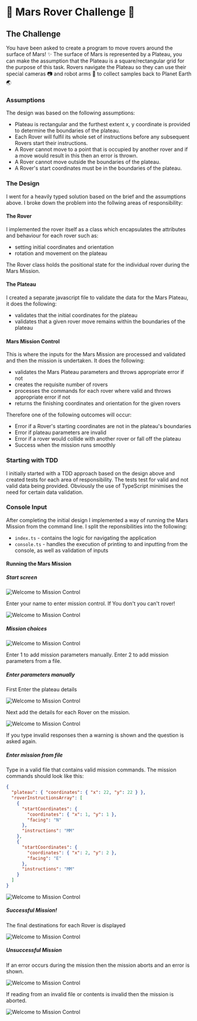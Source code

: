 # 🚀 Mars Rover Challenge 🚀

## The Challenge

You have been asked to create a program to move rovers around the surface of Mars!
✨
The surface of Mars is represented by a Plateau, you can make the assumption that the
Plateau is a square/rectangular grid for the purpose of this task.
Rovers navigate the Plateau so they can use their special cameras 📷 and robot arms
🦾 to collect samples back to Planet Earth 🌏

### Assumptions

The design was based on the following assumptions:
- Plateau is rectangular and the furthest extent x, y coordinate is provided to determine the boundaries of the plateau.
- Each Rover will fulfil its whole set of instructions before any subsequent Rovers start their instructions.
- A Rover cannot move to a point that is occupied by another rover and if a move would result in this then an error is thrown.
- A Rover cannot move outside the boundaries of the plateau.
- A Rover's start coordinates must be in the boundaries of the plateau.

### The Design

I went for a heavily typed solution based on the brief and the assumptions above. I broke down the problem into the follwing areas of responsibility:

#### The Rover
I implemented the rover itself as a class which encapsulates the attributes and behaviour for each rover such as:
- setting initial coordinates and orientation
- rotation and movement on the plateau

The Rover class holds the positional state for the individual rover during the Mars Mission.

#### The Plateau
I created a separate javascript file to validate the data for the Mars Plateau, it does the following:
- validates that the initial coordinates for the plateau
- validates that a given rover move remains within the boundaries of the plateau

#### Mars Mission Control
This is where the inputs for the Mars Mission are processed and validated and then the mission is undertaken. It does the following:
- validates the Mars Plateau parameters and throws appropriate error if not
- creates the requisite number of rovers
- processes the commands for each rover where valid and throws appropriate error if not
- returns the finishing coordinates and orientation for the given rovers

Therefore one of the following outcomes will occur:
- Error if a Rover's starting coordinates are not in the plateau's boundaries
- Error if plateau parameters are invalid
- Error if a rover would collide with another rover or fall off the plateau
- Success when the mission runs smoothly

### Starting with TDD

I initially started with a TDD approach based on the design above and created tests for each area of responsibility. The tests test for valid and not valid data being provided. Obviously the use of TypeScript minimises the need for certain data validation.

### Console Input

After completing the initial design I implemented a way of running the Mars Mission from the command line. I split the reponsibilities into the following:
- `index.ts` - contains the logic for navigating the application
- `console.ts` - handles the execution of printing to and inputting from the console, as well as validation of inputs

#### Running the Mars Mission

##### Start screen

![Welcome to Mission Control](./images/start.jpg)

Enter your name to enter mission control. If You don't you can't rover!

![Welcome to Mission Control](./images/no-name-abort.jpg)

##### Mission choices

![Welcome to Mission Control](./images/mission-choices.jpg)

Enter 1 to add mission parameters manually.
Enter 2 to add mission parameters from a file.

##### Enter parameters manually

First Enter the plateau details

![Welcome to Mission Control](./images/plateau.jpg)

Next add the details for each Rover on the mission.

![Welcome to Mission Control](./images/rover.jpg)

If you type invalid responses then a warning is shown and the question is asked again.

##### Enter mission from file

Type in a valid file that contains valid mission commands. The mission commands should look like this:

``` json
{
  "plateau": { "coordinates": { "x": 22, "y": 22 } },
  "roverInstructionsArray": [
    {
      "startCoordinates": {
        "coordinates": { "x": 1, "y": 1 },
        "facing": "N"
      },
      "instructions": "MM"
    },
    {
      "startCoordinates": {
        "coordinates": { "x": 2, "y": 2 },
        "facing": "E"
      },
      "instructions": "MM"
    }
  ]
}
```

![Welcome to Mission Control](./images/file-mission.jpg)

##### Successful Mission! 

The final destinations for each Rover is displayed

![Welcome to Mission Control](./images/success.jpg)

##### Unsuccessful Mission

If an error occurs during the mission then the mission aborts and an error is shown.

![Welcome to Mission Control](./images/error-abort.jpg)

If reading from an invalid file or contents is invalid then the mission is aborted.

![Welcome to Mission Control](./images/bad-file-abort.jpg)


